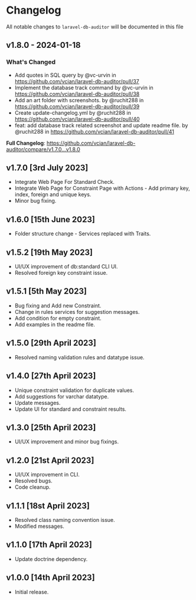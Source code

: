 # Changelog

All notable changes to `laravel-db-auditor` will be documented in this file

## v1.8.0 - 2024-01-18

### What's Changed

* Add quotes in SQL query by @vc-urvin in https://github.com/vcian/laravel-db-auditor/pull/37
* Implement the database track command by @vc-urvin in https://github.com/vcian/laravel-db-auditor/pull/38
* Add an art folder with screenshots. by @ruchit288 in https://github.com/vcian/laravel-db-auditor/pull/39
* Create update-changelog.yml by @ruchit288 in https://github.com/vcian/laravel-db-auditor/pull/40
* feat: add database track related screenshot and update readme file. by @ruchit288 in https://github.com/vcian/laravel-db-auditor/pull/41

**Full Changelog**: https://github.com/vcian/laravel-db-auditor/compare/v1.7.0...v1.8.0

## v1.7.0 [3rd July 2023]

- Integrate Web Page For Standard Check.
- Integrate Web Page for Constraint Page with Actions - Add primary key, index, foreign and unique keys.
- Minor bug fixing.

## v1.6.0 [15th June 2023]

- Folder structure change - Services replaced with Traits.

## v1.5.2 [19th May 2023]

- UI/UX improvement of db:standard CLI UI.
- Resolved foreign key constraint issue.

## v1.5.1 [5th May 2023]

- Bug fixing and Add new Constraint.
- Change in rules services for suggestion messages.
- Add condition for empty constraint.
- Add examples in the readme file.

## v1.5.0 [29th April 2023]

- Resolved naming validation rules and datatype issue.

## v1.4.0 [27th April 2023]

- Unique constraint validation for duplicate values.
- Add suggestions for varchar datatype.
- Update messages.
- Update UI for standard and constraint results.

## v1.3.0 [25th April 2023]

- UI/UX improvement and minor bug fixings.

## v1.2.0 [21st April 2023]

- UI/UX improvement in CLI.
- Resolved bugs.
- Code cleanup.

## v1.1.1 [18st April 2023]

- Resolved class naming convention issue.
- Modified messages.

## v1.1.0 [17th April 2023]

- Update doctrine dependency.

## v1.0.0 [14th April 2023]

- Initial release.
